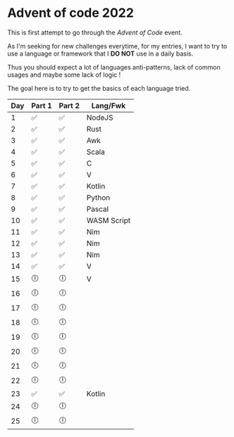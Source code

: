# Advent of code 2022

This is first attempt to go through the *Advent of Code* event.

As I'm seeking for new challenges everytime, for my entries, I want to try to use a language or framework that I **DO NOT** use in a daily basis.

Thus you should expect a lot of languages anti-patterns, lack of common usages and maybe some lack of logic !

The goal here is to try to get the basics of each language tried.

| Day | Part 1 | Part 2 | Lang/Fwk   |
| --- | ------ | ------ | ---------- |
| 1   | ✅     | ✅     | NodeJS      |
| 2   | ✅     | ✅     | Rust        |
| 3   | ✅     | ✅     | Awk         |
| 4   | ✅     | ✅     | Scala       |
| 5   | ✅     | ✅     | C           |
| 6   | ✅     | ✅     | V           |
| 7   | ✅     | ✅     | Kotlin      |
| 8   | ✅     | ✅     | Python      |
| 9   | ✅     | ✅     | Pascal      |
| 10  | ✅     | ✅     | WASM Script |
| 11  | ✅     | ✅     | Nim         |
| 12  | ✅     | ✅     | Nim         |
| 13  | ✅     | ✅     | Nim         |
| 14  | ✅     | ✅     | V           |
| 15  | 🕕     | 🕕     | V           |
| 16  | 🕕     | 🕕     |             |
| 17  | 🕕     | 🕕     |             |
| 18  | 🕕     | 🕕     |             |
| 19  | 🕕     | 🕕     |             |
| 20  | 🕕     | 🕕     |             |
| 21  | 🕕     | 🕕     |             |
| 22  | 🕕     | 🕕     |             |
| 23  | ✅     | ✅     | Kotlin      |
| 24  | 🕕     | 🕕     |             |
| 25  | 🕕     | 🕕     |             |